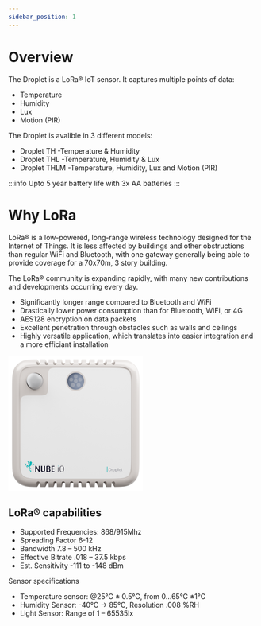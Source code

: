 ```yaml
---
sidebar_position: 1
---
```



# Overview

The Droplet is a LoRa® IoT sensor. It captures multiple points of data: 
* Temperature
* Humidity
* Lux
* Motion (PIR)


The Droplet is avalible in 3 different models:
* Droplet TH -Temperature & Humidity
* Droplet THL -Temperature, Humidity & Lux
* Droplet THLM -Temperature, Humidity, Lux and Motion (PIR)

:::info
Upto 5 year battery life with 3x AA batteries
:::


# Why LoRa

LoRa® is a low-powered, long-range wireless technology designed for the Internet of Things. 
It is less affected by buildings and other obstructions than regular WiFi and Bluetooth, with one gateway generally being able to provide coverage for a 70x70m, 3 story building.

The LoRa® community is expanding rapidly, with many new contributions and developments occurring every day.

* Significantly longer range compared to Bluetooth and WiFi
* Drastically lower power consumption than for Bluetooth, WiFi, or 4G
* AES128 encryption on data packets
* Excellent penetration through obstacles such as walls and ceilings
* Highly versatile application, which translates into easier integration and a more efficiant installation

![droplet.png](../../../img/droplet.png)


## LoRa® capabilities

* Supported Frequencies: 868/915Mhz 
* Spreading Factor 6-12
* Bandwidth 7.8 – 500 kHz
* Effective Bitrate .018 – 37.5 kbps
* Est. Sensitivity -111 to -148 dBm

Sensor specifications
* Temperature sensor: @25°C ± 0.5°C, from 0…65°C ±1°C
* Humidity Sensor: -40°C -> 85°C, Resolution .008 %RH
* Light Sensor: Range of 1 – 65535lx
